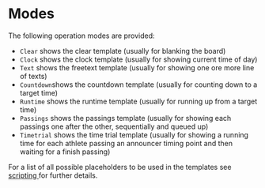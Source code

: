 # Modes

The following operation modes are provided:

* `Clear` shows the clear template (usually for blanking the board)
* `Clock` shows the clock template (usually for showing current time of day)
* `Text` shows the freetext template (usually for showing one ore more line of texts)
* `Countdown`shows the countdown template (usually for counting down to a target time)
* `Runtime` shows the runtime template (usually for running up from a target time)
* `Passings` shows the passings template (usually for showing each passings one after the other, sequentially and queued up)
* `Timetrial` shows the time trial template (usually for showing a running time for each athlete passing an announcer timing point and then waiting for a finish passing)

For a list of all possible placeholders to be used in the templates see [scripting ](../scripting/)for further details.
